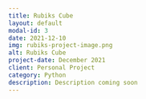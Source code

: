 ```yaml
---
title: Rubiks Cube
layout: default
modal-id: 3
date: 2021-12-10
img: rubiks-project-image.png
alt: Rubiks Cube
project-date: December 2021
client: Personal Project
category: Python
description: Description coming soon
---
```

